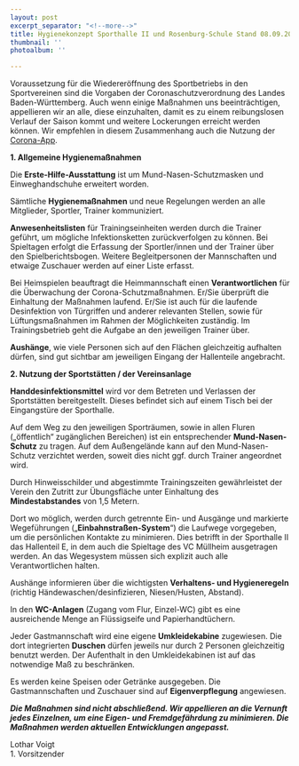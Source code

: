 ```yaml
---
layout: post
excerpt_separator: "<!--more-->"
title: Hygienekonzept Sporthalle II und Rosenburg-Schule Stand 08.09.2020
thumbnail: ''
photoalbum: ''

---
```

Voraussetzung für die Wiedereröffnung des Sportbetriebs in den Sportvereinen sind die Vorgaben der Coronaschutzverordnung des Landes Baden-Württemberg. Auch wenn einige Maßnahmen uns beeinträchtigen, appellieren wir an alle, diese einzuhalten, damit es zu einem reibungslosen Verlauf der Saison kommt und weitere Lockerungen erreicht werden können. Wir empfehlen in diesem Zusammenhang auch die Nutzung der [Corona-App](https://www.bundesregierung.de/breg-de/themen/corona-warn-app).

**1. Allgemeine Hygienemaßnahmen**

Die **Erste-Hilfe-Ausstattung** ist um Mund-Nasen-Schutzmasken und Einweghandschuhe erweitert worden.

Sämtliche **Hygienemaßnahmen** und neue Regelungen werden an alle Mitglieder, Sportler, Trainer kommuniziert.

**Anwesenheitslisten** für Trainingseinheiten werden durch die Trainer geführt, um mögliche Infektionsketten zurückverfolgen zu können. Bei Spieltagen erfolgt die Erfassung der Sportler/innen und der Trainer über den Spielberichtsbogen. Weitere Begleitpersonen der Mannschaften und etwaige Zuschauer werden auf einer Liste erfasst.

Bei Heimspielen beauftragt die Heimmannschaft einen **Verantwortlichen** für die Überwachung der Corona-Schutzmaßnahmen. Er/Sie überprüft die Einhaltung der Maßnahmen laufend. Er/Sie ist auch für die laufende Desinfektion von Türgriffen und anderer relevanten Stellen, sowie für Lüftungsmaßnahmen im Rahmen der Möglichkeiten zuständig. Im Trainingsbetrieb geht die Aufgabe an den jeweiligen Trainer über.

**Aushänge**, wie viele Personen sich auf den Flächen gleichzeitig aufhalten dürfen, sind gut sichtbar am jeweiligen Eingang der Hallenteile angebracht.

**2. Nutzung der Sportstätten / der Vereinsanlage**

**Handdesinfektionsmittel** wird vor dem Betreten und Verlassen der Sportstätten bereitgestellt. Dieses befindet sich auf einem Tisch bei der Eingangstüre der Sporthalle.

Auf dem Weg zu den jeweiligen Sporträumen, sowie in allen Fluren („öffentlich“ zugänglichen Bereichen) ist ein entsprechender **Mund-Nasen-Schutz** zu tragen. Auf dem Außengelände kann auf den Mund-Nasen-Schutz verzichtet werden, soweit dies nicht ggf. durch Trainer angeordnet wird.

Durch Hinweisschilder und abgestimmte Trainingszeiten gewährleistet der Verein den Zutritt zur Übungsfläche unter Einhaltung des **Mindestabstandes** von 1,5 Metern.

Dort wo möglich, werden durch getrennte Ein- und Ausgänge und markierte Wegeführungen („**Einbahnstraßen-System**“) die Laufwege vorgegeben, um die persönlichen Kontakte zu minimieren. Dies betrifft in der Sporthalle II das Hallenteil E, in dem auch die Spieltage des VC Müllheim ausgetragen werden. An das Wegesystem müssen sich explizit auch alle Verantwortlichen halten.

Aushänge informieren über die wichtigsten **Verhaltens- und Hygieneregeln** (richtig Händewaschen/desinfizieren, Niesen/Husten, Abstand).

In den **WC-Anlagen** (Zugang vom Flur, Einzel-WC) gibt es eine ausreichende Menge an Flüssigseife und Papierhandtüchern.

Jeder Gastmannschaft wird eine eigene **Umkleidekabine** zugewiesen. Die dort integrierten **Duschen** dürfen jeweils nur durch 2 Personen gleichzeitig benutzt werden. Der Aufenthalt in den Umkleidekabinen ist auf das notwendige Maß zu beschränken.

Es werden keine Speisen oder Getränke ausgegeben. Die Gastmannschaften und Zuschauer sind auf **Eigenverpflegung** angewiesen.

**_Die Maßnahmen sind nicht abschließend. Wir appellieren an die Vernunft jedes Einzelnen, um eine Eigen- und Fremdgefährdung zu minimieren. Die Maßnahmen werden aktuellen Entwicklungen angepasst._**

Lothar Voigt  
1\. Vorsitzender